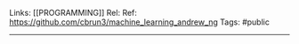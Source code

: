 Links: [[PROGRAMMING]]
Rel: 
Ref: https://github.com/cbrun3/machine_learning_andrew_ng
Tags: #public  

--- 